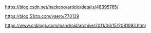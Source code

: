 

https://blog.csdn.net/hackooo/article/details/48395765/

https://blog.51cto.com/vaero/770139

https://www.cnblogs.com/mandroid/archive/2011/06/15/2081093.html